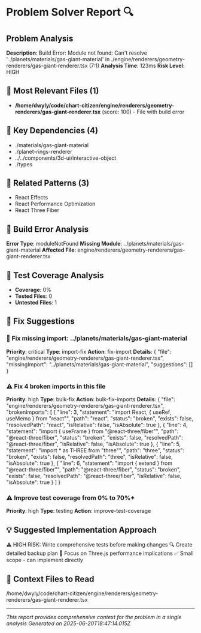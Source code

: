 # Problem Solver Report 🔍

## Problem Analysis
**Description**: Build Error: Module not found: Can't resolve '../planets/materials/gas-giant-material' in ./engine/renderers/geometry-renderers/gas-giant-renderer.tsx (7:1)
**Analysis Time**: 123ms
**Risk Level**: HIGH

## 📁 Most Relevant Files (1)

- **/home/dwyly/code/chart-citizen/engine/renderers/geometry-renderers/gas-giant-renderer.tsx** (score: 100) - File with build error

## 🔗 Key Dependencies (4)

- ./materials/gas-giant-material
- ./planet-rings-renderer
- ../../components/3d-ui/interactive-object
- ./types

## 📐 Related Patterns (3)

- React Effects
- React Performance Optimization
- React Three Fiber


## 🚨 Build Error Analysis

**Error Type**: moduleNotFound
**Missing Module**: ../planets/materials/gas-giant-material
**Affected File**: engine/renderers/geometry-renderers/gas-giant-renderer.tsx




## 🧪 Test Coverage Analysis

- **Coverage**: 0%
- **Tested Files**: 0
- **Untested Files**: 1


## 🔧 Fix Suggestions

### 🚨 Fix missing import: ../planets/materials/gas-giant-material
**Priority**: critical
**Type**: import-fix
**Action**: fix-import
**Details**: {
  "file": "engine/renderers/geometry-renderers/gas-giant-renderer.tsx",
  "missingImport": "../planets/materials/gas-giant-material",
  "suggestions": []
}

### ⚠️ Fix 4 broken imports in this file
**Priority**: high
**Type**: bulk-fix
**Action**: bulk-fix-imports
**Details**: {
  "file": "engine/renderers/geometry-renderers/gas-giant-renderer.tsx",
  "brokenImports": [
    {
      "line": 3,
      "statement": "import React, { useRef, useMemo } from \"react\"",
      "path": "react",
      "status": "broken",
      "exists": false,
      "resolvedPath": "react",
      "isRelative": false,
      "isAbsolute": true
    },
    {
      "line": 4,
      "statement": "import { useFrame } from \"@react-three/fiber\"",
      "path": "@react-three/fiber",
      "status": "broken",
      "exists": false,
      "resolvedPath": "@react-three/fiber",
      "isRelative": false,
      "isAbsolute": true
    },
    {
      "line": 5,
      "statement": "import * as THREE from \"three\"",
      "path": "three",
      "status": "broken",
      "exists": false,
      "resolvedPath": "three",
      "isRelative": false,
      "isAbsolute": true
    },
    {
      "line": 6,
      "statement": "import { extend } from \"@react-three/fiber\"",
      "path": "@react-three/fiber",
      "status": "broken",
      "exists": false,
      "resolvedPath": "@react-three/fiber",
      "isRelative": false,
      "isAbsolute": true
    }
  ]
}

### ⚠️ Improve test coverage from 0% to 70%+
**Priority**: high
**Type**: testing
**Action**: improve-test-coverage




## 💡 Suggested Implementation Approach

⚠️ HIGH RISK: Write comprehensive tests before making changes
🔍 Create detailed backup plan
🎯 Focus on Three.js performance implications
✅ Small scope - can implement directly

## 🎯 Context Files to Read

/home/dwyly/code/chart-citizen/engine/renderers/geometry-renderers/gas-giant-renderer.tsx

---
*This report provides comprehensive context for the problem in a single analysis*
*Generated on 2025-06-20T18:47:14.015Z*
